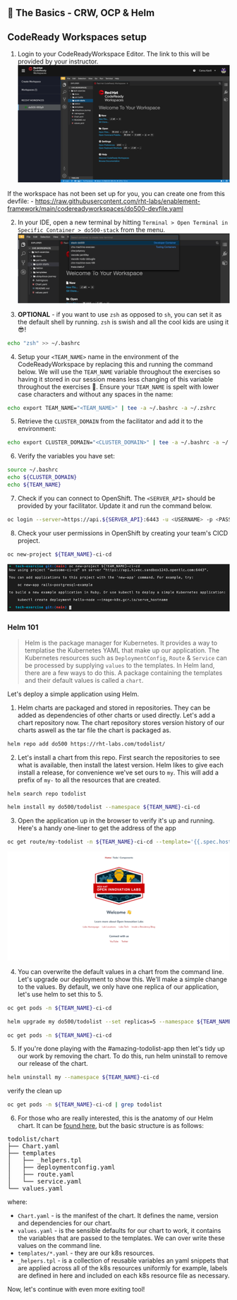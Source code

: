 ## 🐌 The Basics - CRW, OCP & Helm
## CodeReady Workspaces setup

1. Login to your CodeReadyWorkspace Editor. The link to this will be provided by your instructor.
![crw](./images/crw.png)

  If the workspace has not been set up for you, you can create one from this devfile:
    - https://raw.githubusercontent.com/rht-labs/enablement-framework/main/codereadyworkspaces/do500-devfile.yaml

2. In your IDE, open a new terminal by hitting `Terminal > Open Terminal in Specific Container > do500-stack` from the menu.
![new-terminal](./images/new-terminal.png)

<!--@Cansu - this is how you style a colour on a word mid sentence <span style="color:purple;" >zsh</span>  -->
3. <strong>OPTIONAL</strong> - if you want to use `zsh` as opposed to `sh`, you can set it as the default shell by running. `zsh` is swish and all the cool kids are using it 😎!
```bash
echo "zsh" >> ~/.bashrc
```

4. Setup your `<TEAM_NAME>` name in the environment of the CodeReadyWorkspace by replacing this and running the command below. We will use the `TEAM_NAME` variable throughout the exercises so having it stored in our session means less changing of this variable throughout the exercises 💪. Ensure your `TEAM_NAME` is spelt with lower case characters and without any spaces in the name:
```bash
echo export TEAM_NAME="<TEAM_NAME>" | tee -a ~/.bashrc -a ~/.zshrc
```

5. Retrieve the `CLUSTER_DOMAIN` from the facilitator and add it to the environment:
```bash
echo export CLUSTER_DOMAIN="<CLUSTER_DOMAIN>" | tee -a ~/.bashrc -a ~/.zshrc
```

6. Verify the variables you have set:
```bash
source ~/.bashrc
echo ${CLUSTER_DOMAIN}
echo ${TEAM_NAME}
```

7. Check if you can connect to OpenShift. The `<SERVER_API>` should be provided by your facilitator. Update it and run the command below. 
```bash
oc login --server=https://api.${SERVER_API}:6443 -u <USERNAME> -p <PASSWORD>
```

8. Check your user permissions in OpenShift by creating your team's CICD project. 
```bash
oc new-project ${TEAM_NAME}-ci-cd
```
![new-project](./images/new-project.png)
### Helm 101
> Helm is the package manager for Kubernetes. It provides a way to templatise the Kubernetes YAML that make up our application. The Kubernetes resources such as `DeploymentConfig`, `Route` & `Service` can be processed by supplying `values` to the templates. In Helm land, there are a few ways to do this. A package containing the templates and their default values is called a `chart`. 

Let's deploy a simple application using Helm.

1. Helm charts are packaged and stored in repositories. They can be added as dependencies of other charts or used directly. Let's add a chart repository now. The chart repository stores version history of our charts aswell as the tar file the chart is packaged as.
```bash
helm repo add do500 https://rht-labs.com/todolist/
```

2. Let's install a chart from this repo. First search the repositories to see what is available, then install the latest version. Helm likes to give each install a release, for convenience we've set ours to `my`. This will add a prefix of `my-` to all the resources that are created.
```bash
helm search repo todolist
```
```bash
helm install my do500/todolist --namespace ${TEAM_NAME}-ci-cd
```

3. Open the application up in the browser to verify it's up and running. Here's a handy one-liner to get the address of the app
```bash
oc get route/my-todolist -n ${TEAM_NAME}-ci-cd --template='{{.spec.host}}'
``` 
![todolist](./images/todolist.png)


4.  You can overwrite the default values in a chart from the command line. Let's upgrade our deployment to show this. We'll make a simple change to the values. By default, we only have one replica of our application, let's use helm to set this to 5.
```bash
oc get pods -n ${TEAM_NAME}-ci-cd
```
```bash
helm upgrade my do500/todolist --set replicas=5 --namespace ${TEAM_NAME}-ci-cd
```
```bash
oc get pods -n ${TEAM_NAME}-ci-cd
```

5. If you're done playing with the #amazing-todolist-app then let's tidy up our work by removing the chart. To do this, run helm uninstall to remove our release of the chart.
```bash
helm uninstall my --namespace ${TEAM_NAME}-ci-cd
```
verify the clean up
```bash
oc get pods -n ${TEAM_NAME}-ci-cd | grep todolist
```

6. For those who are really interested, this is the anatomy of our Helm chart. It can be [found here](https://github.com/rht-labs/todolist), but the basic structure is as follows:
<pre>
todolist/chart
├── Chart.yaml
├── templates
│   ├── _helpers.tpl
│   ├── deploymentconfig.yaml
│   ├── route.yaml
│   └── service.yaml
└── values.yaml
</pre>
where:
* `Chart.yaml` - is the manifest of the chart. It defines the name, version and dependencies for our chart.
* `values.yaml` - is the sensible defaults for our chart to work, it contains the variables that are passed to the templates. We can over write these values on the command line.
* `templates/*.yaml` - they are our k8s resources. 
* `_helpers.tpl` - is a collection of reusable variables an yaml snippets that are applied across all of the k8s resources uniformly for example, labels are defined in here and included on each k8s resource file as necessary.

Now, let's continue with even more exiting tool!